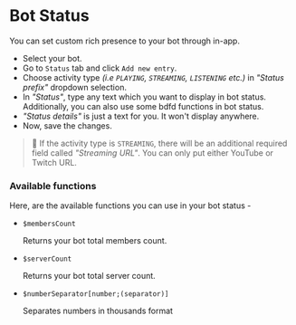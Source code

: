 # Bot Status
You can set custom rich presence to your bot through in-app.

- Select your bot.
- Go to `Status` tab and click `Add new entry`.
- Choose activity type _(i.e `PLAYING`, `STREAMING`, `LISTENING` etc.)_ in *"Status prefix"* dropdown selection.
- In *"Status"*, type any text which you want to display in bot status. Additionally, you can also use some bdfd functions in bot status.
- *"Status details"* is just a text for you. It won't display anywhere.
- Now, save the changes.

> 📝 If the activity type is `STREAMING`, there will be an additional required field called *"Streaming URL"*. You can only put either YouTube or Twitch URL.

### Available functions
Here, are the available functions you can use in your bot status -

- `$membersCount`

    Returns your bot total members count.
- `$serverCount`

    Returns your bot total server count.
- `$numberSeparator[number;(separator)]`

    Separates numbers in thousands format
